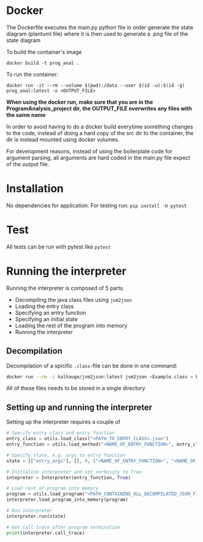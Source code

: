 # Docker

The Dockerfile executes the main.py python file in order generate the state diagram (plantuml file) where it is then used to generate a .png file of the state diagram

To build the container's image
```
docker build -t prog_anal .
```

To run the container:
```
docker run -it --rm --volume $(pwd):/data --user $(id -u):$(id -g) prog_anal:latest -o <OUTPUT_FILE>

```

**When using the docker run, make sure that you are in the ProgramAnalysis_project dir, the OUTPUT_FILE overwrites any files with the same name**



In order to avoid having to do a docker build everytime something changes to the code, instead of doing a hard copy of the src dir to the container, the dir is instead mounted using docker volumes.


For development reasons,  instead of using the boilerplate code for argument parsing, all arguments are hard coded in the main.py file expect of the output file.



# Installation

No dependencies for application. 
For testing run: `pip install -U pytest`

# Test
All tests can be run with pytest like
`pytest`

# Running the interpreter
Running the interpreter is composed of 5 parts.

* Decompiling the java class files using `jvm2json`
* Loading the entry class
* Specifying an entry function
* Specifying an initial state
* Loading the rest of the program into memory
* Running the interpreter

## Decompilation
Decompilation of a spicific `.class`-file can be done in one command:
```bash
docker run --rm -i kalhauge/jvm2json:latest jvm2json <Example.class > Example.json
```

All of these files needs to be stored in a single directory

## Setting up and running the interpreter
Setting up the interpreter requires a couple of 
```python
# Specify entry class and entry function
entry_class = utils.load_class("<PATH_TO_ENTRY_CLASS>.json")
entry_function = utils.load_method("<NAME_OF_ENTRY_FUNCTION>", entry_class)

# Specify state, e.g. args to entry function
state = [["entry_args"], [], 0, ("<NAME_OF_ENTRY_FUNCTION>", "<NAME_OF_ENTRY_CLASS>")]

# Initialize interpreter and set verbosity to True
intepreter = Interpreter(entry_function, True)

# Load rest of program into memory
program = utils.load_program("<PATH_CONTAINING_ALL_DECOMPILATED_JSON_FILES")
interpreter.load_program_into_memory(program)

# Run interpreter
interpreter.run(state)

# Get call trace after program termination
print(interpreter.call_trace)
```
